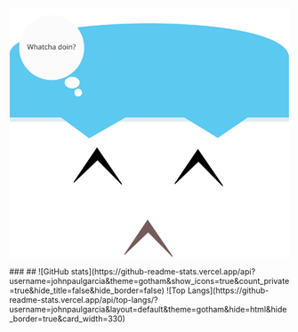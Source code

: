 
<p align="center"> 
  <img src="https://raw.githubusercontent.com/johnpaulgarcia/johnpaulgarcia/main/face.svg"/>
</p>
###
##
![GitHub stats](https://github-readme-stats.vercel.app/api?username=johnpaulgarcia&theme=gotham&show_icons=true&count_private=true&hide_title=false&hide_border=false)
![Top Langs](https://github-readme-stats.vercel.app/api/top-langs/?username=johnpaulgarcia&layout=default&theme=gotham&hide=html&hide_border=true&card_width=330)

